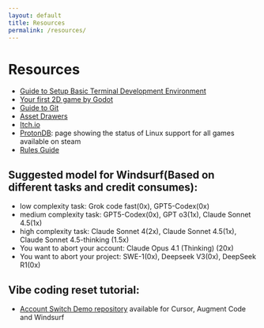 ```yaml
---
layout: default
title: Resources
permalink: /resources/
---
```


# Resources

- [Guide to Setup Basic Terminal Development Environment](/resources/terminal-guide/)
- [Your first 2D game by Godot](https://docs.godotengine.org/en/stable/getting_started/first_2d_game/)
- [Guide to Git](/resources/git-guide/)
- [Asset Drawers](/assets-drawer/)
- [Itch.io](https://itch.io)
- [ProtonDB](https://protondb.com): page showing the status of Linux support for all games available on steam
- [Rules Guide](/resources/rules-guide/)

## Suggested model for Windsurf(Based on different tasks and credit consumes):

- low complexity task: Grok code fast(0x), GPT5-Codex(0x)
- medium complexity task: GPT5-Codex(0x), GPT o3(1x), Claude Sonnet 4.5(1x)
- high complexity task: Claude Sonnet 4(2x), Claude Sonnet 4.5(1x), Claude Sonnet 4.5-thinking (1.5x)
- You want to abort your account: Claude Opus 4.1 (Thinking) (20x)
- You want to abort your project: SWE-1(0x), Deepseek V3(0x), DeepSeek R1(0x)

## Vibe coding reset tutorial:
- [Account Switch Demo repository](https://github.com/yuxinle1996/account-switch-demo)
available for Cursor, Augment Code and Windsurf
